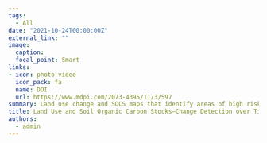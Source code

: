 ```yaml
---
tags:
  - All
date: "2021-10-24T00:00:00Z"
external_link: ""
image:
  caption: 
  focal_point: Smart
links:
- icon: photo-video
  icon_pack: fa
  name: DOI
  url: https://www.mdpi.com/2073-4395/11/3/597
summary: Land use change and SOCS maps that identify areas of high risk of degradation can be used for sustainable land management and decreasing the effects of these changes on the environment. This study assessed the spatial and temporal distribution of land use transformation and SOCS depletions.
title: Land Use and Soil Organic Carbon Stocks—Change Detection over Time Using Digital Soil Assessment, A Case Study from Kamyaran Region, Iran (1988–2018)
authors: 
  - admin
---
```

